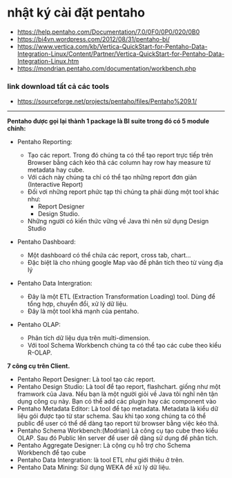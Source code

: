 # nhật ký cài đặt pentaho

+ https://help.pentaho.com/Documentation/7.0/0F0/0P0/020/0B0
+ https://bi4vn.wordpress.com/2012/08/31/pentaho-bi/
+ https://www.vertica.com/kb/Vertica-QuickStart-for-Pentaho-Data-Integration-Linux/Content/Partner/Vertica-QuickStart-for-Pentaho-Data-Integration-Linux.htm
+ https://mondrian.pentaho.com/documentation/workbench.php
  
### link download tất cả các tools
+ https://sourceforge.net/projects/pentaho/files/Pentaho%209.1/
___
**Pentaho được gọi lại thành 1 package là BI suite trong đó có 5 module chính:**

+ Pentaho Reporting:
    + Tạo các report. Trong đó chúng ta có thể tạo report trực tiếp trên Browser bằng cách kéo thả các column hay row
      hay measure từ metadata hay cube.
    + Với cách này chúng ta chỉ có thể tạo những report đơn giản (Interactive Report)
    + Đối vơi những report phức tạp thì chúng ta phải dùng một tool khác như:
        + Report Designer
        + Design Studio.
    + Những người có kiến thức vững về Java thì nên sử dụng Design Studio
+ Pentaho Dashboard:
    + Một dashboard có thể chứa các report, cross tab, chart…
    + Đặc biệt là cho nhúng google Map vào để phân tích theo từ vùng địa lý
+ Pentaho Data Intergration:
    + Đây là một ETL (Extraction Transformation Loading) tool. Dùng để tổng hợp, chuyển đổi, xử lý dữ liệu.
    + Đây là một tool khá mạnh của pentaho.

+ Pentaho OLAP:
    + Phân tích dữ liệu dựa trên multi-dimension.
    + Với tool Schema Workbench chúng ta có thể tạo các cube theo kiểu R-OLAP.

**7 công cụ trên Client.**

+ Pentaho Report Designer: Là tool tạo các report.
+ Pentaho Design Studio: Là tool để tạo report, flashchart. giống như một framwork của Java. Nếu bạn là một người giỏi
  về Java tôi nghĩ nên tận dụng công cụ này. Bạn có thể add các plugin hay các component vào
+ Pentaho Metadata Editor: Là tool để tạo metadata. Metadata là kiểu dữ liệu gói được tạo từ star schema. Sau khi tạo
  xong chúng ta có thể public để user có thể dể dàng tạo report từ browser bằng việc kéo thả.
+ Pentaho Schema Workbench:(Modrian) Là công cụ tạo cube theo kiểu OLAP. Sau đó Public lên server để user dễ dàng sử
  dụng để phân tích.
+ Pentaho Aggregate Designer: Là cộng cụ hỗ trợ cho Schema Workbench để tạo cube
+ Pentaho Data Intergration: là tool ETL như giới thiệu ở trên.
+ Pentaho Data Mining: Sử dụng WEKA để xử lý dữ liệu.